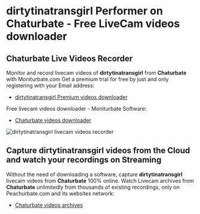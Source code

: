 # dirtytinatransgirl Performer on Chaturbate - Free LiveCam videos downloader

## Chaturbate Live Videos Recorder

Monitor and record livecam videos of **dirtytinatransgirl** from **Chaturbate** with Moniturbate.com
Get a premium trial for free by just and only registering with your Email address:
* [dirtytinatransgirl Premium videos downloader](https://moniturbate.com/request-demo-licence-key.html)

Free livecam videos downloader - Moniturbate Software:
* [Chaturbate videos downloader](https://moniturbate.com/moniturbate-download-software.html)

![dirtytinatransgirl livecam videos recorder](https://peachurnet.com/templates/moniturbate-software.png)


## Capture dirtytinatransgirl videos from the Cloud and watch your recordings on Streaming

Without the need of downloading a software, capture **dirtytinatransgirl** livecam videos from **Chaturbate** 100% online.
Watch Livecam archives from **Chaturbate** unlimitedly from thousands of existing recordings, only on Peachurbate.com and its websites network:
* [Chaturbate videos archives](https://peachurnet.com/)